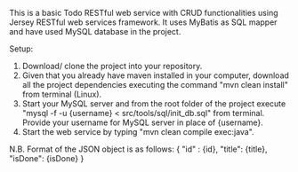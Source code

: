 This is a basic Todo RESTful web service with CRUD functionalities using Jersey RESTful web services framework. It uses MyBatis as SQL mapper and have used MySQL database in the project.

Setup:

1. Download/ clone the project into your repository.
2. Given that you already have maven installed in your computer, download all the project dependencies executing the command "mvn clean install" from terminal (Linux).
3. Start your MySQL server and from the root folder of the project execute "mysql -f -u {username} < src/tools/sql/init_db.sql" from terminal. Provide your username for MySQL server in place of {username}.
4. Start the web service by typing "mvn clean compile exec:java".

N.B. Format of the JSON object is as follows:
{
	"id" : {id},
	"title": {title},
	"isDone": {isDone}
}
